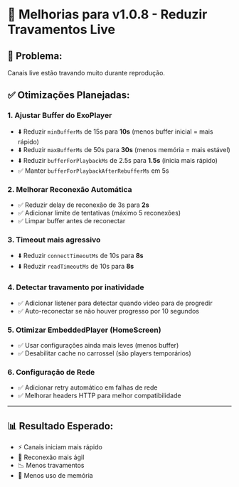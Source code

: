 # 🔧 Melhorias para v1.0.8 - Reduzir Travamentos Live

## 🎯 **Problema:**
Canais live estão travando muito durante reprodução.

## ✅ **Otimizações Planejadas:**

### 1. **Ajustar Buffer do ExoPlayer**
- ⬇️ Reduzir `minBufferMs` de 15s para **10s** (menos buffer inicial = mais rápido)
- ⬇️ Reduzir `maxBufferMs` de 50s para **30s** (menos memória = mais estável)  
- ⬇️ Reduzir `bufferForPlaybackMs` de 2.5s para **1.5s** (inicia mais rápido)
- ✅ Manter `bufferForPlaybackAfterRebufferMs` em 5s

### 2. **Melhorar Reconexão Automática**
- ✅ Reduzir delay de reconexão de 3s para **2s**
- ✅ Adicionar limite de tentativas (máximo 5 reconexões)
- ✅ Limpar buffer antes de reconectar

### 3. **Timeout mais agressivo**
- ⬇️ Reduzir `connectTimeoutMs` de 10s para **8s**
- ⬇️ Reduzir `readTimeoutMs` de 10s para **8s**

### 4. **Detectar travamento por inatividade**
- ✅ Adicionar listener para detectar quando video para de progredir
- ✅ Auto-reconectar se não houver progresso por 10 segundos

### 5. **Otimizar EmbeddedPlayer (HomeScreen)**
- ✅ Usar configurações ainda mais leves (menos buffer)
- ✅ Desabilitar cache no carrossel (são players temporários)

### 6. **Configuração de Rede**
- ✅ Adicionar retry automático em falhas de rede
- ✅ Melhorar headers HTTP para melhor compatibilidade

---

## 📊 **Resultado Esperado:**
- ⚡ Canais iniciam mais rápido
- 🔄 Reconexão mais ágil
- 📉 Menos travamentos
- 💾 Menos uso de memória

